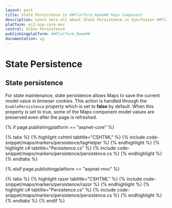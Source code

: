 ```yaml
---
layout: post
title: State Persistence in ##Platform_Name## Maps Component
description: Learn here all about State Persistence in Syncfusion ##Platform_Name## Maps component and more.
platform: ej2-asp-core-mvc
control: State Persistence
publishingplatform: ##Platform_Name##
documentation: ug
---
```


# State Persistence

## State persistence

For state maintenance, state persistence allows Maps to save the current model value in browser cookies. This action is handled through the `EnablePersistence` property which is set to **false** by default. When this property is set to true, some of the Maps component model values are preserved even after the page is refreshed.

{% if page.publishingplatform == "aspnet-core" %}

{% tabs %}
{% highlight cshtml tabtitle="CSHTML" %}
{% include code-snippet/maps/markers/persistence/tagHelper %}
{% endhighlight %}
{% highlight c# tabtitle="Persistence.cs" %}
{% include code-snippet/maps/markers/persistence/persistence.cs %}
{% endhighlight %}
{% endtabs %}

{% elsif page.publishingplatform == "aspnet-mvc" %}

{% tabs %}
{% highlight razor tabtitle="CSHTML" %}
{% include code-snippet/maps/markers/persistence/razor %}
{% endhighlight %}
{% highlight c# tabtitle="Persistence.cs" %}
{% include code-snippet/maps/markers/persistence/persistence.cs %}
{% endhighlight %}
{% endtabs %}
{% endif %}

